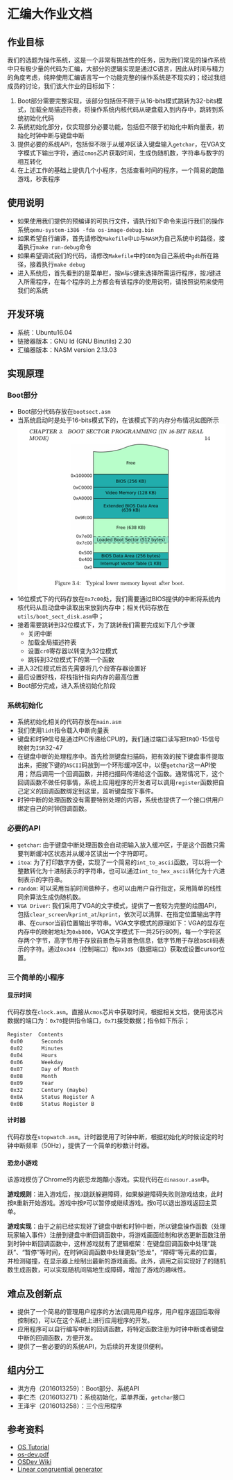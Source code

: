 # 汇编大作业文档

## 作业目标
我们的选题为操作系统，这是一个非常有挑战性的任务，因为我们常见的操作系统中只有极少量的代码为汇编，大部分的逻辑实现是通过C语言，因此从时间与精力的角度考虑，纯粹使用汇编语言写一个功能完整的操作系统是不现实的；经过我组成员的讨论，我们该大作业的目标如下：

1. Boot部分需要完整实现，该部分包括但不限于从16-bits模式跳转为32-bits模式，加载全局描述符表，将操作系统内核代码从硬盘载入到内存中，跳转到系统初始化代码
2. 系统初始化部分，仅实现部分必要功能，包括但不限于初始化中断向量表，初始化时钟中断与键盘中断
3. 提供必要的系统API，包括但不限于从缓冲区读入键盘输入`getchar`，在VGA文字模式下输出字符，通过`cmos`芯片获取时间，生成伪随机数，字符串与数字的相互转化
4. 在上述工作的基础上提供几个小程序，包括查看时间的程序，一个简易的跑酷游戏，秒表程序

## 使用说明
- 如果使用我们提供的预编译的可执行文件，请执行如下命令来运行我们的操作系统`qemu-system-i386 -fda os-image-debug.bin`
- 如果希望自行编译，首先请修改`Makefile`中`LD`与`NASM`为自己系统中的路径，接着执行`make run-debug`命令
- 如果希望调试我们的代码，请修改`Makefile`中的`GDB`为自己系统中`gdb`所在路径，接着执行`make debug`
- 进入系统后，首先看到的是菜单栏，按`W`与`S`键来选择所需运行程序，按`J`键进入所需程序，在每个程序的上方都会有该程序的使用说明，请按照说明来使用我们的系统

## 开发环境
- 系统：Ubuntu16.04
- 链接器版本：GNU ld (GNU Binutils) 2.30
- 汇编器版本：NASM version 2.13.03

## 实现原理
### Boot部分
* Boot部分代码存放在`bootsect.asm`
* 当系统启动时是处于16-bits模式下的，在该模式下的内存分布情况如图所示
![16bits](./16bits.png)
* 16位模式下的代码存放在`0x7c00`处，我们需要通过BIOS提供的中断将系统内核代码从启动盘中读取出来放到内存中；相关代码存放在`utils/boot_sect_disk.asm`中；
* 接着需要跳转到32位模式下，为了跳转我们需要完成如下几个步骤
	* 关闭中断
	* 加载全局描述符表
	* 设置`cr0`寄存器以转变为32位模式
	* 跳转到32位模式下的第一个函数
* 进入32位模式后首先需要将几个段寄存器设置好
* 最后设置好栈，将栈指针指向内存的最高位置
* Boot部分完成，进入系统初始化阶段

### 系统初始化
* 系统初始化相关的代码存放在`main.asm`
* 我们使用`lidt`指令载入中断向量表
* 键盘和时钟信号是通过PIC传递给CPU的，我们通过端口读写把`IRQ`0-15信号映射为`ISR`32-47
* 在键盘中断的处理程序中。首先检测键盘扫描码，把有效的按下键盘事件提取出来，把按下键的`ASCII`码放到一个环形缓冲区中，以便`getchar`这一API使用；然后调用一个回调函数，并把扫描码传递给这个函数。通常情况下，这个回调函数不做任何事情，系统上应用程序的开发者可以调用`register`函数把自己定义的回调函数绑定到这里，监听键盘按下事件。
* 时钟中断的处理函数没有需要特别处理的内容，系统也提供了一个接口供用户绑定自己的时钟回调函数。

### 必要的API
* `getchar`: 由于键盘中断处理函数会自动把输入放入缓冲区，于是这个函数只需要判断缓冲区状态并从缓冲区读出一个字符即可。
* `itoa`: 为了打印数字方便，实现了一个简易的`int_to_ascii`函数，可以将一个整数转化为十进制表示的字符串，也可以通过`int_to_hex_ascii`转化为十六进制表示的字符串。
* `random`: 可以采用当前时间做种子，也可以由用户自行指定，采用简单的线性同余算法生成伪随机数。
* `VGA Driver`: 我们采用了VGA的文字模式，提供了一套较为完整的绘图API，包括`clear_screen`/`kprint_at`/`kprint`，依次可以清屏、在指定位置输出字符串、在cursor当前位置输出字符串。VGA文字模式的原理如下：VGA的显存在内存中的映射地址为`0xb800`，VGA文字模式下一共25行80列，每一个字符区存两个字节，高字节用于存放前景色与背景色信息，低字节用于存放ascii码表示的字符。通过`0x3d4`（控制端口）和`0x3d5`（数据端口）获取或设置cursor位置。

### 三个简单的小程序
#### 显示时间
代码存放在`clock.asm`。直接从`cmos`芯片中获取时间，根据相关文档，使用该芯片数据的端口为：`0x70`提供指令端口，`0x71`接受数据；指令如下所示；
```
Register  Contents
 0x00      Seconds
 0x02      Minutes
 0x04      Hours
 0x06      Weekday
 0x07      Day of Month
 0x08      Month
 0x09      Year
 0x32      Century (maybe)
 0x0A      Status Register A
 0x0B      Status Register B
```

#### 计时器
代码存放在`stopwatch.asm`。计时器使用了时钟中断，根据初始化的时候设定的时钟中断频率（50Hz），提供了一个简单的秒数计时器。

#### 恐龙小游戏
该游戏模仿了Chrome的内嵌恐龙跑酷小游戏。实现代码在`dinasour.asm`中。

**游戏规则**：进入游戏后，按`J`跳跃躲避障碍，如果躲避障碍失败则游戏结束，此时按`R`重新开始游戏。游戏中按`P`可以暂停或继续游戏。按`Q`可以退出游戏返回主菜单。

**游戏实现**：由于之前已经实现好了键盘中断和时钟中断，所以键盘操作函数（处理玩家输入事件）注册到键盘中断回调函数中，将游戏画面绘制和状态更新函数注册到时钟中断回调函数中，这样游戏就有了逻辑框架：在键盘回调函数中处理“跳跃”、“暂停”等时间，在时钟回调函数中处理更新“恐龙”，“障碍”等元素的位置，并检测碰撞，在显示器上绘制出最新的游戏画面。此外，调用之前实现好了的随机数生成函数，可以实现随机间隔地生成障碍，增加了游戏的趣味性。

## 难点及创新点
* 提供了一个简易的管理用户程序的方法(调用用户程序，用户程序返回后取得控制权)，可以在这个系统上进行应用程序的开发。
* 应用程序可以自行编写中断的回调函数，将特定函数注册为时钟中断或者键盘中断的回调函数，方便开发。
* 提供了一套必要的的系统API，为后续的开发提供便利。

## 组内分工
- 洪方舟（2016013259）：Boot部分、系统API
- 李仁杰（2016013271）：系统初始化，菜单界面，`getchar`接口
- 王泽宇（2016013258）：三个应用程序

## 参考资料
- [OS Tutorial](https://github.com/cfenollosa/os-tutorial)
- [os-dev.pdf](http://www.cs.bham.ac.uk/~exr/lectures/opsys/10_11/lectures/os-dev.pdf)
- [OSDev Wiki](https://wiki.osdev.org/Main_Page)
- [Linear congruential generator](https://en.wikipedia.org/wiki/Linear_congruential_generator)

